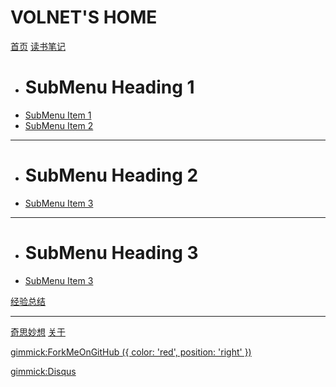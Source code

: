# VOLNET'S HOME

[首页](index.md)
[读书笔记]()

  * # SubMenu Heading 1
  * [SubMenu Item 1](subitem1.md)
  * [SubMenu Item 2](subitem2.md)
  - - - -
  * # SubMenu Heading 2
  * [SubMenu Item 3](subitem3.md)
  - - - -
  * # SubMenu Heading 3
  * [SubMenu Item 3](subitem3.md)

[经验总结](item2.md)
- - - -
[奇思妙想](item3.md)
[关于](about.md)

[gimmick:ForkMeOnGitHub ({ color: 'red',  position: 'right' })](https://github.com/volnet/volnet.github.io)

[gimmick:Disqus](volnet)